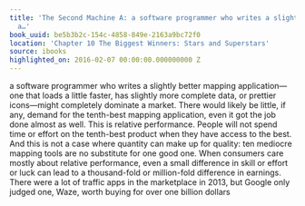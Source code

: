 ```yaml
---
title: 'The Second Machine A: a software programmer who writes a slightly better mapping
  a…'
book_uuid: be5b3b2c-154c-4858-849e-2163a9bc72f0
location: 'Chapter 10 The Biggest Winners: Stars and Superstars'
source: ibooks
highlighted_on: 2016-02-07 00:00:00.000000000 Z
---
```


a software programmer who writes a slightly better mapping application—one that loads a little faster, has slightly more complete data, or prettier icons—might completely dominate a market. There would likely be little, if any, demand for the tenth-best mapping application, even it got the job done almost as well. This is relative performance. People will not spend time or effort on the tenth-best product when they have access to the best. And this is not a case where quantity can make up for quality: ten mediocre mapping tools are no substitute for one good one. When consumers care mostly about relative performance, even a small difference in skill or effort or luck can lead to a thousand-fold or million-fold difference in earnings. There were a lot of traffic apps in the marketplace in 2013, but Google only judged one, Waze, worth buying for over one billion dollars